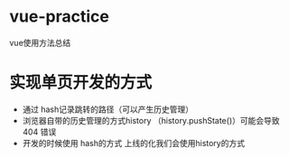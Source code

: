 # vue-practice
vue使用方法总结


# 实现单页开发的方式

- 通过 hash记录跳转的路径（可以产生历史管理）
- 浏览器自带的历史管理的方式history （history.pushState()）可能会导致 404 错误
- 开发的时候使用 hash的方式 上线的化我们会使用history的方式